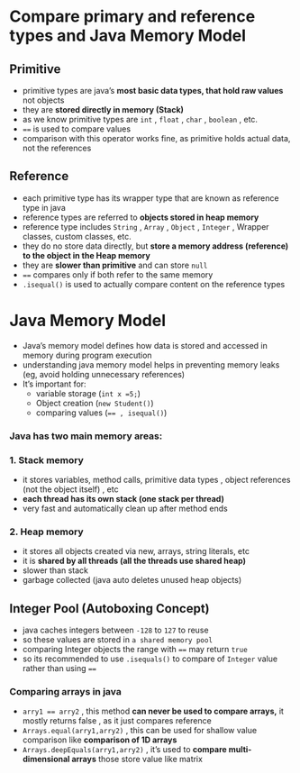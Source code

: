 # Compare primary and reference types and Java Memory Model

## Primitive

- primitive types are java’s **most basic data types, that hold raw values** not objects
- they are **stored directly in memory (Stack)**
- as we know primitive types are `int` , `float` , `char` , `boolean` , etc.
- `==` is used to compare values
- comparison with this operator works fine, as primitive holds actual data, not the references

## Reference

- each primitive type has its wrapper type that are known as reference type in java
- reference types are referred to **objects stored in heap memory**
- reference type includes `String` , `Array` , `Object` , `Integer` , Wrapper classes, custom classes, etc.
- they do no store data directly, but **store a memory address (reference) to the object in the Heap memory**
- they are **slower than primitive** and can store `null`
- `==` compares only if both refer to the same memory
- `.isequal()` is used to actually compare content on the reference types

# Java Memory Model

- Java’s memory model defines how data is stored and accessed in memory during program execution
- understanding java memory model helps in preventing memory leaks (eg, avoid holding unnecessary references)
- It’s important for:
    - variable storage (`int x =5;`)
    - Object creation (`new Student()`)
    - comparing values (`== , isequal()`)

### Java has two main memory areas:

### 1. Stack memory

- it stores variables, method calls, primitive data types , object references (not the object itself) , etc
- **each thread has its own stack (one stack per thread)**
- very fast and automatically clean up after method ends

### 2. Heap memory

- it stores all objects created via new, arrays, string literals, etc
- it is **shared by all threads (all the threads use shared heap)**
- slower than stack
- garbage collected (java auto deletes unused heap objects)

## Integer Pool (Autoboxing Concept)

- java caches integers between `-128` to `127` to reuse
- so these values are stored in `a shared memory pool`
- comparing Integer objects the range with `==` may return `true`
- so its recommended to use `.isequals()` to compare of `Integer` value rather than using `==`

### Comparing arrays in java

- `arry1 == arry2` , this method **can never be used to compare arrays,** it mostly returns false , as it just compares reference
- `Arrays.equal(arry1,arry2)`  , this can be used for shallow value comparison like **comparison of 1D arrays**
- `Arrays.deepEquals(arry1,arry2)` ,  it’s used to **compare multi-dimensional arrays** those store value like matrix